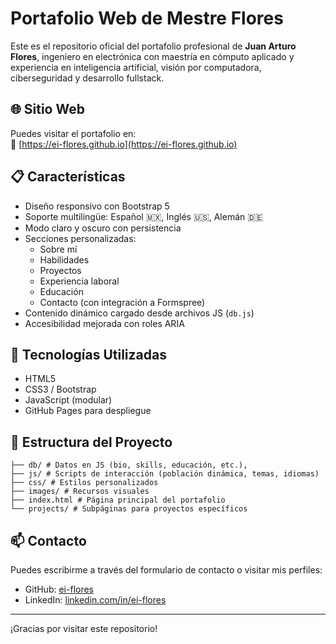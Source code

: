 # Portafolio Web de Mestre Flores

Este es el repositorio oficial del portafolio profesional de **Juan Arturo Flores**, ingeniero en electrónica con maestría en cómputo aplicado y experiencia en inteligencia artificial, visión por computadora, ciberseguridad y desarrollo fullstack.

## 🌐 Sitio Web

Puedes visitar el portafolio en:  
🔗 [https://ei-flores.github.io](https://ei-flores.github.io)

## 📋 Características

- Diseño responsivo con Bootstrap 5
- Soporte multilingüe: Español 🇲🇽, Inglés 🇺🇸, Alemán 🇩🇪
- Modo claro y oscuro con persistencia
- Secciones personalizadas:
    - Sobre mí
    - Habilidades
    - Proyectos
    - Experiencia laboral
    - Educación
    - Contacto (con integración a Formspree)
- Contenido dinámico cargado desde archivos JS (`db.js`)
- Accesibilidad mejorada con roles ARIA

## 🚀 Tecnologías Utilizadas

- HTML5
- CSS3 / Bootstrap
- JavaScript (modular)
- GitHub Pages para despliegue

## 📁 Estructura del Proyecto

```text
├── db/ # Datos en JS (bio, skills, educación, etc.),
├── js/ # Scripts de interacción (población dinámica, temas, idiomas)
├── css/ # Estilos personalizados
├── images/ # Recursos visuales
├── index.html # Página principal del portafolio
└── projects/ # Subpáginas para proyectos específicos

```

## 📫 Contacto

Puedes escribirme a través del formulario de contacto o visitar mis perfiles:

- GitHub: [ei-flores](https://github.com/ei-flores)
- LinkedIn: [linkedin.com/in/ei-flores](https://www.linkedin.com/in/ei-flores/)

---

¡Gracias por visitar este repositorio!
